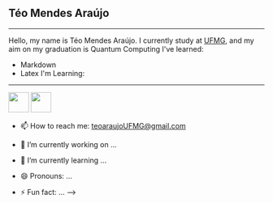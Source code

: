 ## Téo Mendes Araújo
---
Hello, my name is Téo Mendes Araújo. I currently study at [UFMG](https://ufmg.br/), and my aim on my graduation is Quantum Computing
I've learned:
- Markdown 
- Latex
I'm Learning:
---

<img src="https://cdn.jsdelivr.net/gh/devicons/devicon@latest/icons/c/c-original.svg" width="40" height="40"/> <img src="https://cdn.jsdelivr.net/gh/devicons/devicon@latest/icons/linux/linux-original.svg" width="40" height="40"/>
          

- 📫 How to reach me: teoaraujoUFMG@gmail.com

- 🔭 I’m currently working on ...
- 🌱 I’m currently learning ...
- 😄 Pronouns: ...
- ⚡ Fun fact: ...
-->
